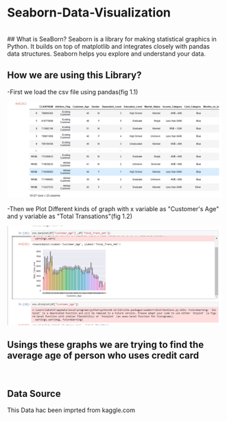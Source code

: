 # Seaborn-Data-Visualization
<br />
## What is SeaBorn?
Seaborn is a library for making statistical graphics in Python. It builds on top of matplotlib and integrates closely with pandas data structures. Seaborn helps you explore and understand your data.
<br />

## How we are using this Library?

-First we load the csv file using pandas(fig 1.1)

<img src="Image/loadpd.PNG" width='500px'>

-Then we Plot Different kinds of graph with x variable as "Customer's Age" and y variable as "Total Transations"(fig 1.2)

<img src="Image/graph.PNG" width='500px'>
<br />

## Usings these graphs we are trying to find the average age of person who uses credit card

<br />

## Data Source
This Data hac been imprted from kaggle.com
